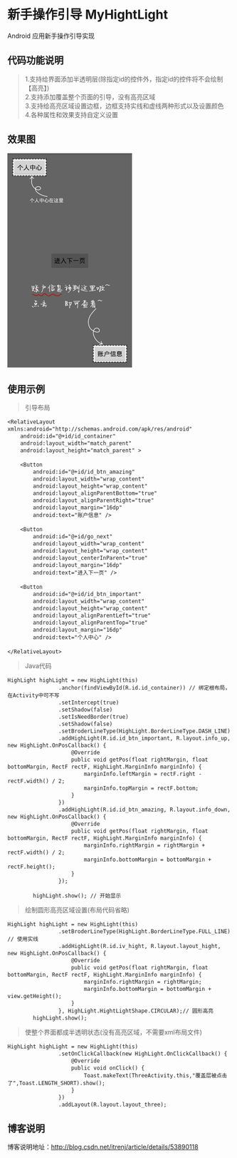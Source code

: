 # 新手操作引导 MyHightLight
Android 应用新手操作引导实现

## 代码功能说明
> 1.支持给界面添加半透明层(除指定id的控件外，指定id的控件将不会绘制【高亮】)  
> 2.支持添加覆盖整个页面的引导，没有高亮区域  
> 3.支持给高亮区域设置边框，边框支持实线和虚线两种形式以及设置颜色  
> 4.各种属性和效果支持自定义设置

## 效果图
![操作引导效果图](https://raw.githubusercontent.com/itrenjunhua/MyHightLight/master/heightlight.gif)

## 使用示例
> 引导布局

    <RelativeLayout xmlns:android="http://schemas.android.com/apk/res/android"
        android:id="@+id/id_container"
        android:layout_width="match_parent"
        android:layout_height="match_parent" >
    
        <Button
            android:id="@+id/id_btn_amazing"
            android:layout_width="wrap_content"
            android:layout_height="wrap_content"
            android:layout_alignParentBottom="true"
            android:layout_alignParentRight="true"
            android:layout_margin="16dp"
            android:text="账户信息" />
    
        <Button
            android:id="@+id/go_next"
            android:layout_width="wrap_content"
            android:layout_height="wrap_content"
            android:layout_centerInParent="true"
            android:layout_margin="16dp"
            android:text="进入下一页" />
    
        <Button
            android:id="@+id/id_btn_important"
            android:layout_width="wrap_content"
            android:layout_height="wrap_content"
            android:layout_alignParentLeft="true"
            android:layout_alignParentTop="true"
            android:layout_margin="16dp"
            android:text="个人中心" />
    
    </RelativeLayout>
> Java代码

    HighLight highLight = new HighLight(this)
                    .anchor(findViewById(R.id.id_container)) // 绑定根布局，在Activity中可不写
                    .setIntercept(true) 
                    .setShadow(false)
                    .setIsNeedBorder(true)
                    .setShadow(false)
                    .setBroderLineType(HighLight.BorderLineType.DASH_LINE)
                    .addHighLight(R.id.id_btn_important, R.layout.info_up, new HighLight.OnPosCallback() {
                        @Override
                        public void getPos(float rightMargin, float bottomMargin, RectF rectF, HighLight.MarginInfo marginInfo) {
                            marginInfo.leftMargin = rectF.right - rectF.width() / 2;
                            marginInfo.topMargin = rectF.bottom;
                        }
                    })
                    .addHighLight(R.id.id_btn_amazing, R.layout.info_down, new HighLight.OnPosCallback() {
                        @Override
                        public void getPos(float rightMargin, float bottomMargin, RectF rectF, HighLight.MarginInfo marginInfo) {
                            marginInfo.rightMargin = rightMargin + rectF.width() / 2;
                            marginInfo.bottomMargin = bottomMargin + rectF.height();
                        }
                    });
    
            highLight.show(); // 开始显示

> 绘制圆形高亮区域设置(布局代码省略)

    HighLight highLight = new HighLight(this)
                    .setBroderLineType(HighLight.BorderLineType.FULL_LINE) // 使用实线
                    .addHighLight(R.id.iv_hight, R.layout.layout_hight, new HighLight.OnPosCallback() {
                        @Override
                        public void getPos(float rightMargin, float bottomMargin, RectF rectF, HighLight.MarginInfo marginInfo) {
                            marginInfo.rightMargin = rightMargin;
                            marginInfo.bottomMargin = bottomMargin + view.getHeight();
                        }
                    }, HighLight.HightLightShape.CIRCULAR);// 圆形高亮
            highLight.show();
            
> 使整个界面都成半透明状态(没有高亮区域，不需要xml布局文件)

    HighLight highLight = new HighLight(this)
                    .setOnClickCallback(new HighLight.OnClickCallback() {
                        @Override
                        public void onClick() {
                            Toast.makeText(ThreeActivity.this,"覆盖层被点击了",Toast.LENGTH_SHORT).show();
                        }
                    })
                    .addLayout(R.layout.layout_three);
## 博客说明
博客说明地址：<http://blog.csdn.net/itrenj/article/details/53890118>